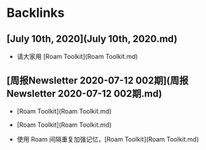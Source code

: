 
# Backlinks
## [July 10th, 2020](July 10th, 2020.md)
- 请大家用 [Roam Toolkit](Roam Toolkit.md)

## [周报Newsletter 2020-07-12 002期](周报Newsletter 2020-07-12 002期.md)
- [Roam Toolkit](Roam Toolkit.md)

- [Roam Toolkit](Roam Toolkit.md)

- 使用 Roam 间隔重复加强记忆，[Roam Toolkit](Roam Toolkit.md)


